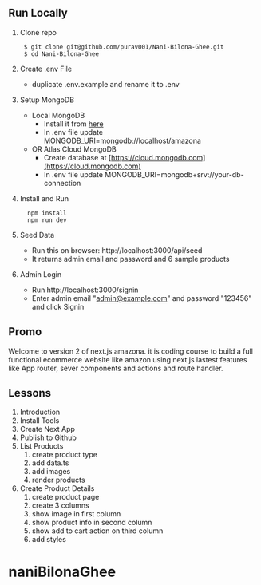 
## Run Locally

1. Clone repo

   ```shell
    $ git clone git@github.com/purav001/Nani-Bilona-Ghee.git
    $ cd Nani-Bilona-Ghee
   ```

2. Create .env File

   - duplicate .env.example and rename it to .env

3. Setup MongoDB

   - Local MongoDB
     - Install it from [here](https://www.mongodb.com/try/download/community)
     - In .env file update MONGODB_URI=mongodb://localhost/amazona
   - OR Atlas Cloud MongoDB
     - Create database at [https://cloud.mongodb.com](https://cloud.mongodb.com)
     - In .env file update MONGODB_URI=mongodb+srv://your-db-connection

4. Install and Run

   ```shell
     npm install
     npm run dev
   ```

5. Seed Data

   - Run this on browser: http://localhost:3000/api/seed
   - It returns admin email and password and 6 sample products

6. Admin Login

   - Run http://localhost:3000/signin
   - Enter admin email "admin@example.com" and password "123456" and click Signin

## Promo

Welcome to version 2 of next.js amazona. it is coding course to build a full functional ecommerce website like amazon using next.js lastest features like App router, sever components and actions and route handler.

## Lessons

1. Introduction
2. Install Tools
3. Create Next App
4. Publish to Github
5. List Products
   1. create product type
   2. add data.ts
   3. add images
   4. render products
6. Create Product Details
   1. create product page
   2. create 3 columns
   3. show image in first column
   4. show product info in second column
   5. show add to cart action on third column
   6. add styles
# naniBilonaGhee

